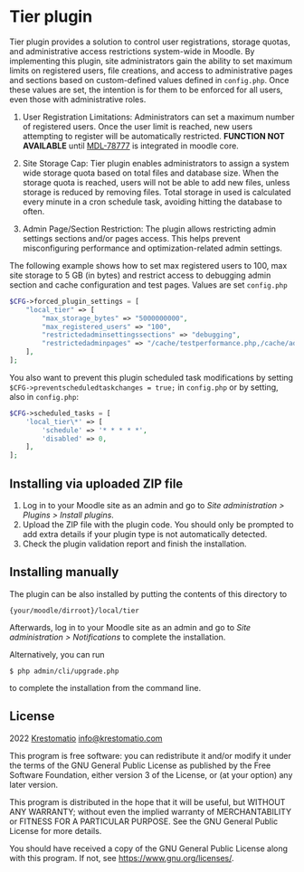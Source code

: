 # Tier plugin #

Tier plugin provides a solution to control user registrations, storage quotas, and administrative access restrictions system-wide in Moodle. By implementing this plugin, site administrators gain the ability to set maximum limits on registered users, file creations, and access to administrative pages and sections based on custom-defined values defined in `config.php`. Once these values are set, the intention is for them to be enforced for all users, even those with administrative roles.

1. User Registration Limitations: Administrators can set a maximum number of registered users. Once the user limit is reached, new users attempting to register will be automatically restricted. __FUNCTION NOT AVAILABLE__ until [MDL-78777](https://tracker.moodle.org/browse/MDL-78777) is integrated in moodle core.

2. Site Storage Cap: Tier plugin enables administrators to assign a system wide storage quota based on total files and database size. When the storage quota is reached, users will not be able to add new files, unless storage is reduced by removing files. Total storage in used is calculated every minute in a cron schedule task, avoiding hitting the database to often.

3. Admin Page/Section Restriction: The plugin allows restricting admin settings sections and/or pages access. This helps prevent misconfiguring performance and optimization-related admin settings.

The following example shows how to set max registered users to 100, max site storage to 5 GB (in bytes) and restrict access to debugging admin section and cache configuration and test pages. Values are set `config.php`

```php
$CFG->forced_plugin_settings = [
    "local_tier" => [
        "max_storage_bytes" => "5000000000",
        "max_registered_users" => "100",
        "restrictedadminsettingssections" => "debugging",
        "restrictedadminpages" => "/cache/testperformance.php,/cache/admin.php",
    ],
];
```
You also want to prevent this plugin scheduled task modifications by setting  `$CFG->preventscheduledtaskchanges = true;` in `config.php` or by setting, also in `config.php`:
```php
$CFG->scheduled_tasks = [
    'local_tier\*' => [
        'schedule' => '* * * * *',
        'disabled' => 0,
    ],
];
```

## Installing via uploaded ZIP file ##

1. Log in to your Moodle site as an admin and go to _Site administration >
   Plugins > Install plugins_.
2. Upload the ZIP file with the plugin code. You should only be prompted to add
   extra details if your plugin type is not automatically detected.
3. Check the plugin validation report and finish the installation.

## Installing manually ##

The plugin can be also installed by putting the contents of this directory to

    {your/moodle/dirroot}/local/tier

Afterwards, log in to your Moodle site as an admin and go to _Site administration >
Notifications_ to complete the installation.

Alternatively, you can run

    $ php admin/cli/upgrade.php

to complete the installation from the command line.

## License ##

2022 [Krestomatio](https://krestomatio.com) <info@krestomatio.com>

This program is free software: you can redistribute it and/or modify it under
the terms of the GNU General Public License as published by the Free Software
Foundation, either version 3 of the License, or (at your option) any later
version.

This program is distributed in the hope that it will be useful, but WITHOUT ANY
WARRANTY; without even the implied warranty of MERCHANTABILITY or FITNESS FOR A
PARTICULAR PURPOSE.  See the GNU General Public License for more details.

You should have received a copy of the GNU General Public License along with
this program.  If not, see <https://www.gnu.org/licenses/>.

